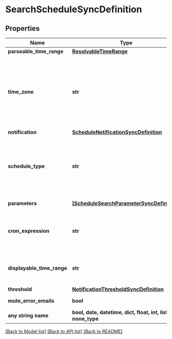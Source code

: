 # SearchScheduleSyncDefinition


## Properties
Name | Type | Description | Notes
------------ | ------------- | ------------- | -------------
**parseable_time_range** | [**ResolvableTimeRange**](ResolvableTimeRange.md) |  | 
**time_zone** | **str** | Time zone identifier for time specification. Either an abbreviation such as \&quot;PST\&quot;, a full name such as \&quot;America/Los_Angeles\&quot;, or a custom ID such as \&quot;GMT-8:00\&quot;. Note that the support of abbreviations is for JDK 1.1.x compatibility only and full names should be used. | 
**notification** | [**ScheduleNotificationSyncDefinition**](ScheduleNotificationSyncDefinition.md) |  | 
**schedule_type** | **str** | Run schedule of the scheduled search. Set to \&quot;Custom\&quot; to specify the schedule with a CRON expression. Possible schedule types are:   - &#x60;RealTime&#x60;   - &#x60;15Minutes&#x60;   - &#x60;1Hour&#x60;   - &#x60;2Hours&#x60;   - &#x60;4Hours&#x60;   - &#x60;6Hours&#x60;   - &#x60;8Hours&#x60;   - &#x60;12Hours&#x60;   - &#x60;1Day&#x60;   - &#x60;1Week&#x60;   - &#x60;Custom&#x60; | 
**parameters** | [**[ScheduleSearchParameterSyncDefinition]**](ScheduleSearchParameterSyncDefinition.md) | A list of scheduled search parameters. | 
**cron_expression** | **str** | Cron-like expression specifying the search&#39;s schedule. Field scheduleType must be set to \&quot;Custom\&quot;, otherwise, scheduleType takes precedence over cronExpression. | [optional] 
**displayable_time_range** | **str** | A human-friendly text describing the query time range. For e.g. \&quot;-2h\&quot;, \&quot;last three days\&quot;, \&quot;team default time\&quot; | [optional] 
**threshold** | [**NotificationThresholdSyncDefinition**](NotificationThresholdSyncDefinition.md) |  | [optional] 
**mute_error_emails** | **bool** | If enabled, emails are not sent out in case of errors with the search. | [optional] 
**any string name** | **bool, date, datetime, dict, float, int, list, str, none_type** | any string name can be used but the value must be the correct type | [optional]

[[Back to Model list]](../README.md#documentation-for-models) [[Back to API list]](../README.md#documentation-for-api-endpoints) [[Back to README]](../README.md)


